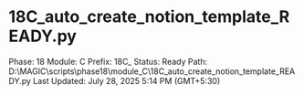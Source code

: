 # 18C_auto_create_notion_template_READY.py

Phase: 18
Module: C
Prefix: 18C_
Status: Ready
Path: D:\MAGIC\scripts\phase18\module_C\18C_auto_create_notion_template_READY.py
Last Updated: July 28, 2025 5:14 PM (GMT+5:30)